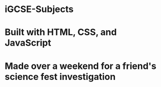 # iGCSE-Subjects
# Built with HTML, CSS, and JavaScript
# Made over a weekend for a friend's science fest investigation
